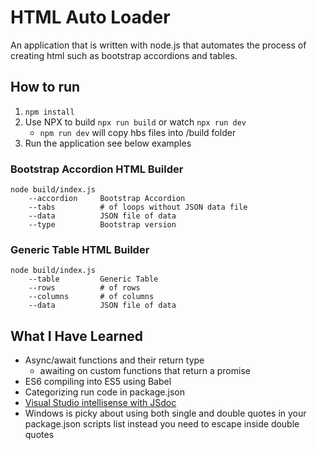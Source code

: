 # HTML Auto Loader #
An application that is written with node.js that automates the process of creating html such as bootstrap accordions and tables.

## How to run ##
1. `npm install`
2. Use NPX to build `npx run build` or watch `npx run dev`
    * `npm run dev` will copy hbs files into /build folder
3. Run the application see below examples

### Bootstrap Accordion HTML Builder ###
~~~~
node build/index.js
    --accordion     Bootstrap Accordion
    --tabs          # of loops without JSON data file
    --data          JSON file of data 
    --type          Bootstrap version
~~~~
### Generic Table HTML Builder ###
~~~~
node build/index.js
    --table         Generic Table
    --rows          # of rows
    --columns       # of columns 
    --data          JSON file of data
~~~~

## What I Have Learned ##
- Async/await functions and their return type
    - awaiting on custom functions that return a promise
- ES6 compiling into ES5 using Babel
- Categorizing run code in package.json
- [Visual Studio intellisense with JSdoc](http://www.codedcontainer.com/visual-studio-code-javascript-intellisense-with-jsdoc/)
- Windows is picky about using both single and double quotes in your package.json scripts list instead you need to escape inside double quotes

